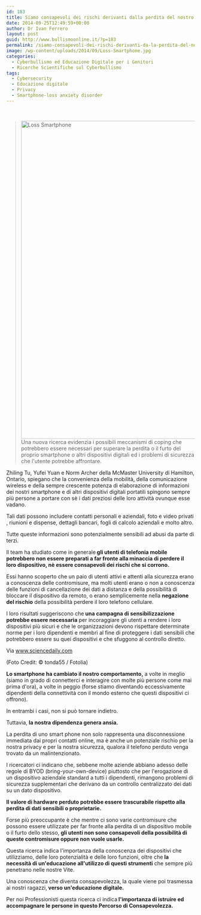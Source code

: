 ```yaml
---
id: 183
title: Siamo consapevoli dei rischi derivanti dalla perdita del nostro smartphone?
date: 2014-09-25T12:49:59+00:00
author: Dr Ivan Ferrero
layout: post
guid: http://www.bullismoonline.it/?p=183
permalink: /siamo-consapevoli-dei-rischi-derivanti-da-la-perdita-del-nostro-smartphone/
image: /wp-content/uploads/2014/09/Loss-Smartphone.jpg
categories:
  - Cyberbullismo ed Educazione Digitale per i Genitori
  - Ricerche Scientifiche sul Cyberbullismo
tags:
  - Cybersecurity
  - Educazione digitale
  - Privacy
  - Smartphone-loss anxiety disorder
---
```

&nbsp;
<blockquote><img class="alignleft wp-image-187 size-full" src="http://www.bullismoonline.it/wp-content/uploads/2014/09/Loss-Smartphone.jpg" alt="Loss Smartphone" width="566" height="849" />Una nuova ricerca evidenzia i possibili meccanismi di coping che potrebbero essere necessari per superare la perdita o il furto del proprio smartphone o altri dispositivi digitali ed i problemi di sicurezza che l'utente potrebbe affrontare.</blockquote>
Zhiling Tu, Yufei Yuan e Norm Archer della McMaster University di Hamilton, Ontario, spiegano che la convenienza della mobilità, della comunicazione wireless e della sempre crescente potenza di elaborazione di informazioni dei nostri smartphone e di altri dispositivi digitali portatili spingono sempre più persone a portare con sè i dati preziosi delle loro attività ovunque esse vadano.

Tali dati possono includere contatti personali e aziendali, foto e video privati​​, riunioni e dispense, dettagli bancari, fogli di calcolo aziendali e molto altro.

Tutte queste informazioni sono potenzialmente sensibili ad abusi da parte di terzi.

Il team ha studiato come in generale<strong> gli utenti di telefonia mobile potrebbero non essere preparati a far fronte alla minaccia di perdere il loro dispositivo, nè essere consapevoli dei rischi che si corrono.</strong>

Essi hanno scoperto che un paio di utenti attivi e attenti alla sicurezza erano a conoscenza delle contromisure, ma molti utenti erano o non a conoscenza delle funzioni di cancellazione dei dati a distanza e della possibilità di bloccare il dispositivo da remoto, o erano semplicemente nella <strong>negazione del rischio</strong> della possibilità perdere il loro telefono cellulare.

I loro risultati suggeriscono che<strong> una campagna di sensibilizzazione potrebbe essere necessaria</strong> per incoraggiare gli utenti a rendere i loro dispositivi più sicuri e che le organizzazioni devono rispettare determinate norme per i loro dipendenti e membri al fine di proteggere i dati sensibili che potrebbero essere su quei dispositivi e che sfuggono al controllo diretto.
<div class="expresscurate_source">

Via <a class="expresscurated" title="Smartphone-loss anxiety disorder" href="http://www.sciencedaily.com/releases/2014/08/140821102356.htm" rel="nofollow" data-curated-url="http://www.sciencedaily.com/releases/2014/08/140821102356.htm">www.sciencedaily.com</a>

(Foto Credit: © tonda55 / Fotolia)

</div>
<div id="annotation-ed0684cd-5b2a-4038-8884-bd47a1a5d728" class="expresscurate_annotate">

<strong>Lo smartphone ha cambiato il nostro comportamento,</strong> a volte in meglio (siamo in grado di connetterci e interagire con molte più persone come mai prima d'ora), a volte in peggio (forse stiamo diventando eccessivamente dipendenti della connettività con il mondo esterno che questi dispositivi ci offrono).

In entrambi i casi, non si può tornare indietro.

Tuttavia, <strong>la nostra dipendenza genera ansia.</strong>

La perdita di uno smart phone non solo rappresenta una disconnessione immediata dai propri contatti online, ma è anche un potenziale rischio per la nostra privacy e per la nostra sicurezza, qualora il telefono perduto venga trovato da un malintenzionato.

I ricercatori ci indicano che, sebbene molte aziende abbiano adesso delle regole di BYOD (bring-your-own-device) piuttosto che per l'erogazione di un dispositivo aziendale standard a tutti i dipendenti, rimangono problemi di sicurezza supplementari che derivano da un controllo centralizzato dei dati su un dato dispositivo.

<strong>Il valore di hardware perduto potrebbe essere trascurabile rispetto alla perdita di dati sensibili o proprietarie.</strong>

Forse più preoccupante è che mentre ci sono varie contromisure che possono essere utilizzate per far fronte alla perdita di un dispositivo mobile o il furto dello stesso, <strong>gli utenti non sono consapevoli della possibilità di queste contromisure oppure non vuole usarle.</strong>

Questa ricerca indica l'importanza della conoscenza dei dispositivi che utilizziamo, delle loro potenzialità e delle loro funzioni, oltre che<strong> la necessità di un'educazione all'utilizzo di questi strumenti</strong> che sempre più penetrano nelle nostre Vite.

Una conoscenza che diventa consapevolezza, la quale viene poi trasmessa ai nostri ragazzi,<strong> verso un'educazione digitale.</strong>

Per noi Professionisti questa ricerca ci indica<strong> l'importanza di istruire ed accompagnare le persone in questo Percorso di Consapevolezza.</strong>

</div>
